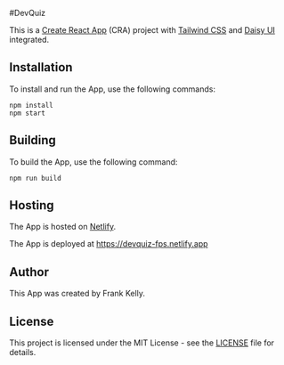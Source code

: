 #DevQuiz

This is a [Create React App](https://create-react-app.dev/) (CRA) project with [Tailwind CSS](https://tailwindcss.com/) and [Daisy UI](https://daisyui.com/) integrated.

## Installation

To install and run the App, use the following commands:

```
npm install
npm start
```

## Building

To build the App, use the following command:

```
npm run build
```

## Hosting

The App is hosted on [Netlify](https://www.netlify.com/).

The App is deployed at https://devquiz-fps.netlify.app

## Author

This App was created by Frank Kelly.

## License

This project is licensed under the MIT License - see the [LICENSE](LICENSE) file for details.
